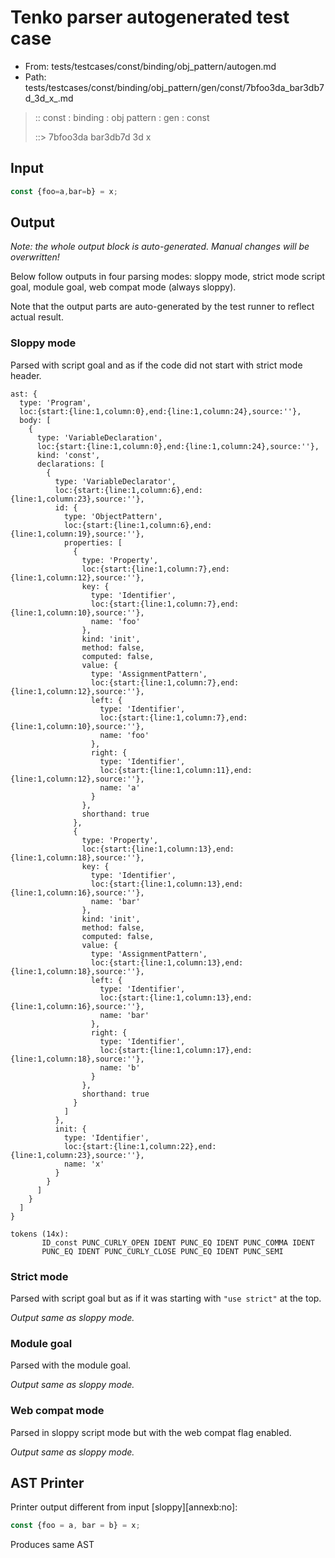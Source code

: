 # Tenko parser autogenerated test case

- From: tests/testcases/const/binding/obj_pattern/autogen.md
- Path: tests/testcases/const/binding/obj_pattern/gen/const/7bfoo3da_bar3db7d_3d_x_.md

> :: const : binding : obj pattern : gen : const
>
> ::> 7bfoo3da bar3db7d 3d x

## Input


`````js
const {foo=a,bar=b} = x;
`````

## Output

_Note: the whole output block is auto-generated. Manual changes will be overwritten!_

Below follow outputs in four parsing modes: sloppy mode, strict mode script goal, module goal, web compat mode (always sloppy).

Note that the output parts are auto-generated by the test runner to reflect actual result.

### Sloppy mode

Parsed with script goal and as if the code did not start with strict mode header.

`````
ast: {
  type: 'Program',
  loc:{start:{line:1,column:0},end:{line:1,column:24},source:''},
  body: [
    {
      type: 'VariableDeclaration',
      loc:{start:{line:1,column:0},end:{line:1,column:24},source:''},
      kind: 'const',
      declarations: [
        {
          type: 'VariableDeclarator',
          loc:{start:{line:1,column:6},end:{line:1,column:23},source:''},
          id: {
            type: 'ObjectPattern',
            loc:{start:{line:1,column:6},end:{line:1,column:19},source:''},
            properties: [
              {
                type: 'Property',
                loc:{start:{line:1,column:7},end:{line:1,column:12},source:''},
                key: {
                  type: 'Identifier',
                  loc:{start:{line:1,column:7},end:{line:1,column:10},source:''},
                  name: 'foo'
                },
                kind: 'init',
                method: false,
                computed: false,
                value: {
                  type: 'AssignmentPattern',
                  loc:{start:{line:1,column:7},end:{line:1,column:12},source:''},
                  left: {
                    type: 'Identifier',
                    loc:{start:{line:1,column:7},end:{line:1,column:10},source:''},
                    name: 'foo'
                  },
                  right: {
                    type: 'Identifier',
                    loc:{start:{line:1,column:11},end:{line:1,column:12},source:''},
                    name: 'a'
                  }
                },
                shorthand: true
              },
              {
                type: 'Property',
                loc:{start:{line:1,column:13},end:{line:1,column:18},source:''},
                key: {
                  type: 'Identifier',
                  loc:{start:{line:1,column:13},end:{line:1,column:16},source:''},
                  name: 'bar'
                },
                kind: 'init',
                method: false,
                computed: false,
                value: {
                  type: 'AssignmentPattern',
                  loc:{start:{line:1,column:13},end:{line:1,column:18},source:''},
                  left: {
                    type: 'Identifier',
                    loc:{start:{line:1,column:13},end:{line:1,column:16},source:''},
                    name: 'bar'
                  },
                  right: {
                    type: 'Identifier',
                    loc:{start:{line:1,column:17},end:{line:1,column:18},source:''},
                    name: 'b'
                  }
                },
                shorthand: true
              }
            ]
          },
          init: {
            type: 'Identifier',
            loc:{start:{line:1,column:22},end:{line:1,column:23},source:''},
            name: 'x'
          }
        }
      ]
    }
  ]
}

tokens (14x):
       ID_const PUNC_CURLY_OPEN IDENT PUNC_EQ IDENT PUNC_COMMA IDENT
       PUNC_EQ IDENT PUNC_CURLY_CLOSE PUNC_EQ IDENT PUNC_SEMI
`````

### Strict mode

Parsed with script goal but as if it was starting with `"use strict"` at the top.

_Output same as sloppy mode._

### Module goal

Parsed with the module goal.

_Output same as sloppy mode._

### Web compat mode

Parsed in sloppy script mode but with the web compat flag enabled.

_Output same as sloppy mode._

## AST Printer

Printer output different from input [sloppy][annexb:no]:

````js
const {foo = a, bar = b} = x;
````

Produces same AST
